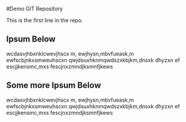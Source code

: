 #Demo GIT Repository

This is the first line in the repo.

## Ipsum Below

wcdasvjhbxnklcwevjhscx m, ewjhysn,mbvfueask,m ewfscbjnkxsmweuhscxn  qwjdsuxhknmqwdszxkbjkm,dnsxk
dhyzxn ef
escjjkensmc,mxs
fescjnxzmndjksmnfjkews

## Some more Ipsum Below

wcdasvjhbxnklcwevjhscx m, ewjhysn,mbvfueask,m ewfscbjnkxsmweuhscxn  qwjdsuxhknmqwdszxkbjkm,dnsxk
dhyzxn ef
escjjkensmc,mxs
fescjnxzmndjksmnfjkews
